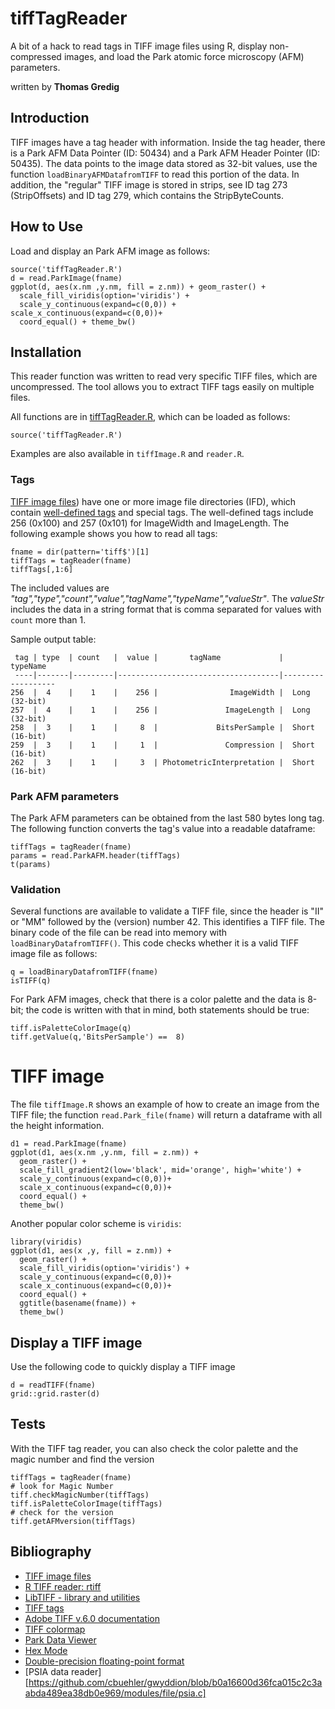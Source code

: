 # tiffTagReader

A bit of a hack to read tags in TIFF image files using R, display non-compressed images, and load the Park atomic force microscopy (AFM) parameters.

written by **Thomas Gredig**

## Introduction

TIFF images have a tag header with information. Inside the tag header, there is a Park AFM Data Pointer (ID: 50434) and a Park AFM Header Pointer (ID: 50435). The data points to the image data stored as 32-bit values, use the function `loadBinaryAFMDatafromTIFF` to read this portion of the data. In addition, the "regular" TIFF image is stored in strips, see ID tag 273 (StripOffsets) and ID tag 279, which contains the StripByteCounts.


## How to Use

Load and display an Park AFM image as follows:

```{r}
source('tiffTagReader.R')
d = read.ParkImage(fname)
ggplot(d, aes(x.nm ,y.nm, fill = z.nm)) + geom_raster() +
  scale_fill_viridis(option='viridis') +
  scale_y_continuous(expand=c(0,0)) + scale_x_continuous(expand=c(0,0))+
  coord_equal() + theme_bw()
```


## Installation

This reader function was written to read very specific TIFF files, which are uncompressed. The tool allows you to extract TIFF tags easily on multiple files.

All functions are in [tiffTagReader.R](tiffTagReader.R), which can be loaded as follows:

```{r}
source('tiffTagReader.R')
```

Examples are also available in `tiffImage.R` and `reader.R`.


### Tags

[TIFF image files](https://en.wikipedia.org/wiki/TIFF)) have one or more image file directories (IFD), which contain [well-defined tags](https://www.loc.gov/preservation/digital/formats/content/tiff_tags.shtml) and special tags. The well-defined tags include 256 (0x100) and 257 (0x101) for ImageWidth and ImageLength. The following example shows you how to read all tags:

```{r}
fname = dir(pattern='tiff$')[1]
tiffTags = tagReader(fname)
tiffTags[,1:6]
```

The included values are *"tag","type","count","value","tagName","typeName","valueStr"*. The *valueStr* includes the data in a string format that is comma separated for values with `count` more than 1.

Sample output table:

     tag | type  | count   |  value |       tagName             |   typeName
     ----|-------|---------|------------------------------------|-------------------
    256  |  4    |    1    |    256 |                ImageWidth |  Long (32-bit)
    257  |  4    |    1    |    256 |               ImageLength |  Long (32-bit)
    258  |  3    |    1    |     8  |             BitsPerSample |  Short (16-bit)
    259  |  3    |    1    |     1  |               Compression |  Short (16-bit)
    262  |  3    |    1    |     3  | PhotometricInterpretation |  Short (16-bit)



### Park AFM parameters

The Park AFM parameters can be obtained from the last 580 bytes long tag. The following function converts the tag's value into a readable dataframe:

```{r}
tiffTags = tagReader(fname)
params = read.ParkAFM.header(tiffTags)
t(params)
```


### Validation

Several functions are available to validate a TIFF file, since the header is "II" or "MM" followed by the (version) number 42. This identifies a TIFF file. The binary code of the file can be read into memory with `loadBinaryDatafromTIFF()`. This code checks whether it is a valid TIFF image file as follows:

```{r}
q = loadBinaryDatafromTIFF(fname)
isTIFF(q)
```

For Park AFM images, check that there is a color palette and the data is 8-bit; the code is written with that in mind, both statements should be true:

```{r}
tiff.isPaletteColorImage(q)
tiff.getValue(q,'BitsPerSample') ==  8)
```

# TIFF image

The file `tiffImage.R` shows an example of how to create an image from the TIFF file; the function `read.Park_file(fname)` will return a dataframe with all the height information.

```{r}
d1 = read.ParkImage(fname)
ggplot(d1, aes(x.nm ,y.nm, fill = z.nm)) +
  geom_raster() +
  scale_fill_gradient2(low='black', mid='orange', high='white') +
  scale_y_continuous(expand=c(0,0))+
  scale_x_continuous(expand=c(0,0))+
  coord_equal() +
  theme_bw()
```

Another popular color scheme is `viridis`:

```{r}
library(viridis)
ggplot(d1, aes(x ,y, fill = z.nm)) +
  geom_raster() +
  scale_fill_viridis(option='viridis') +
  scale_y_continuous(expand=c(0,0))+
  scale_x_continuous(expand=c(0,0))+
  coord_equal() +
  ggtitle(basename(fname)) +
  theme_bw()
```


## Display a TIFF image

Use the following code to quickly display a TIFF image

```{r}
d = readTIFF(fname)
grid::grid.raster(d)
```


## Tests

With the TIFF tag reader, you can also check the color palette and the magic number and find the version

```{r}
tiffTags = tagReader(fname)
# look for Magic Number
tiff.checkMagicNumber(tiffTags)
tiff.isPaletteColorImage(tiffTags)
# check for the version
tiff.getAFMversion(tiffTags)
```

## Bibliography

- [TIFF image files](https://en.wikipedia.org/wiki/TIFF)
- [R TIFF reader: rtiff](https://github.com/cran/rtiff)
- [LibTIFF - library and utilities](http://www.libtiff.org/)
- [TIFF tags](https://www.loc.gov/preservation/digital/formats/content/tiff_tags.shtml)
- [Adobe TIFF v.6.0 documentation](https://www.adobe.io/content/dam/udp/en/open/standards/tiff/TIFF6.pdf)
- [TIFF colormap](https://www.awaresystems.be/imaging/tiff/tifftags/colormap.html)
- [Park Data Viewer](https://github.com/mdendzik/Park-AFM-data-viewer/blob/master/AFMimage.m)
- [Hex Mode](https://stat.ethz.ch/R-manual/R-devel/library/base/html/hexmode.html)
- [Double-precision floating-point format](https://en.wikipedia.org/wiki/Double-precision_floating-point_format)
- [PSIA data reader][https://github.com/cbuehler/gwyddion/blob/b0a16600d36fca015c2c3aabda489ea38db0e969/modules/file/psia.c]
